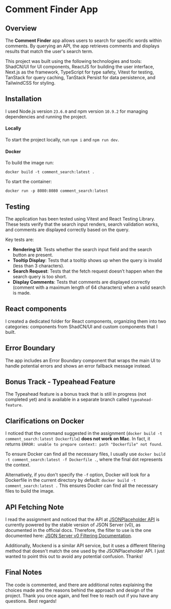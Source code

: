 
# Comment Finder App

## Overview

The **Comment Finder** app allows users to search for specific words within comments. By querying an API, the app retrieves comments and displays results that match the user's search term.

This project was built using the following technologies and tools: ShadCN/UI for UI components, ReactJS for building the user interface, Next.js as the framework, TypeScript for type safety, Vitest for testing, TanStack for query caching, TanStack Persist for data persistence, and TailwindCSS for styling.

## Installation
I used Node.js version `23.6.0` and npm version `10.9.2` for managing dependencies and running the project.

#### Locally
To start the project locally, run `npm i` and `npm run dev`.

#### Docker

To build the image run:

`docker build -t comment_search:latest .`

To start the container:

`docker run -p 8080:8080 comment_search:latest`

## Testing

The application has been tested using Vitest and React Testing Library. These tests verify that the search input renders, search validation works, and comments are displayed correctly based on the query.

Key tests are:

- **Rendering UI**: Tests whether the search input field and the search button are present.
- **Tooltip Display**: Tests that a tooltip shows up when the query is invalid (less than 3 characters).
- **Search Request**: Tests that the fetch request doesn’t happen when the search query is too short.
- **Display Comments**: Tests that comments are displayed correctly (comment with a maximum length of 64 characters) when a valid search is made.

## React components
I created a dedicated folder for React components, organizing them into two categories: components from ShadCN/UI and custom components that I built.

## Error Boundary
The app includes an Error Boundary component that wraps the main UI to handle potential errors and shows an error fallback message instead.

## Bonus Track - Typeahead Feature

The Typeahead feature is a bonus track that is still in progress (not completed yet) and is available in a separate branch called `typeahead-feature`.

## Clarifications on Docker

I noticed that the command suggested in the assignment (`docker build -t comment_search:latest Dockerfile`) **does not work on Mac**. In fact, it returns `ERROR: unable to prepare context: path "Dockerfile" not found`.

To ensure Docker can find all the necessary files, I usually use `docker build -t comment_search:latest -f Dockerfile .`, where the final dot represents the context.

Alternatively, if you don't specify the `-f` option, Docker will look for a Dockerfile in the current directory by default:
`docker build -t comment_search:latest .`
This ensures Docker can find all the necessary files to build the image.

## API Fetching Note

I read the assignment and noticed that the API at [JSONPlaceholder API](https://jsonplaceholder.typicode.com/) is currently powered by the stable version of JSON Server (v0), as documented in the official docs. Therefore, the filter to use is the one documented here: [JSON Server v0 Filtering Documentation](https://github.com/typicode/json-server/tree/v0?tab=readme-ov-file#filter).

Additionally, Mockend is a similar API service, but it uses a different filtering method that doesn't match the one used by the JSONPlaceholder API. I just wanted to point this out to avoid any potential confusion. Thanks!

## Final Notes

The code is commented, and there are additional notes explaining the choices made and the reasons behind the approach and design of the project. Thank you once again, and feel free to reach out if you have any questions. Best regards!

